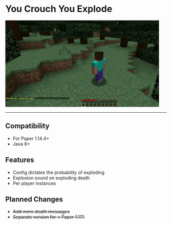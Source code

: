 # You Crouch You Explode

![enter image description here](./pics/ex.gif)

---
## Compatibility
* For Paper 1.14.4+
* Java 8+

## Features
* Config dictates the probability of exploding
* Explosion sound on exploding death
* Per player instances

## Planned Changes
* ~~Add more death messages~~
* ~~Separate version for < Paper 1.17.1~~

